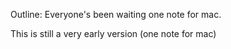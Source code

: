 Outline:
Everyone's been waiting one note for mac.

This is still a very early version (one note for mac)
